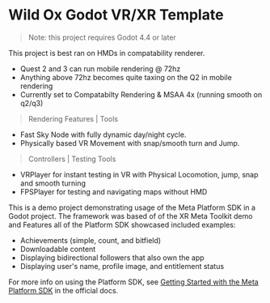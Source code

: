 # Wild Ox Godot VR/XR Template

> Note: this project requires Godot 4.4 or later

This project is best ran on HMDs in compatability renderer.

- Quest 2 and 3 can run mobile rendering @ 72hz
- Anything above 72hz becomes quite taxing on the Q2 in mobile rendering
- Currently set to Compatabilty Rendering & MSAA 4x (running smooth on q2/q3)

> Rendering Features | Tools

- Fast Sky Node with fully dynamic day/night cycle.
- Physically based VR Movement with snap/smooth turn and Jump.

> Controllers | Testing Tools

- VRPlayer for instant testing in VR with Physical Locomotion, jump, snap and smooth turning
- FPSPlayer for testing and navigating maps without HMD

This is a demo project demonstrating usage of the Meta Platform SDK in a Godot project. The framework was based of of the XR Meta Toolkit demo and Features all of the Platform SDK showcased included examples:

- Achievements (simple, count, and bitfield)
- Downloadable content
- Displaying bidirectional followers that also own the app
- Displaying user's name, profile image, and entitlement status

For more info on using the Platform SDK, see [Getting Started with the Meta Platform SDK](https://godot-sdk-integrations.github.io/godot-meta-toolkit/manual/platform_sdk/getting_started.html) in the official docs.
